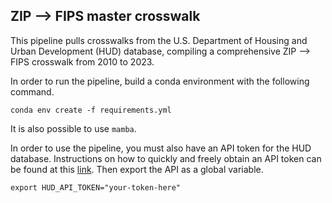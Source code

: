 ## ZIP --> FIPS master crosswalk

This pipeline pulls crosswalks from the U.S. Department of Housing and Urban Development (HUD) database, compiling a comprehensive ZIP --> FIPS crosswalk from 2010 to 2023.

In order to run the pipeline, build a conda environment with the following command.

```
conda env create -f requirements.yml
```

It is also possible to use `mamba`.

In order to use the pipeline, you must also have an API token for the HUD database. Instructions on how to quickly and freely obtain an API token can be found at this [link](https://www.huduser.gov/portal/dataset/uspszip-api.html). Then export the API as a global variable.

```
export HUD_API_TOKEN="your-token-here"
```


